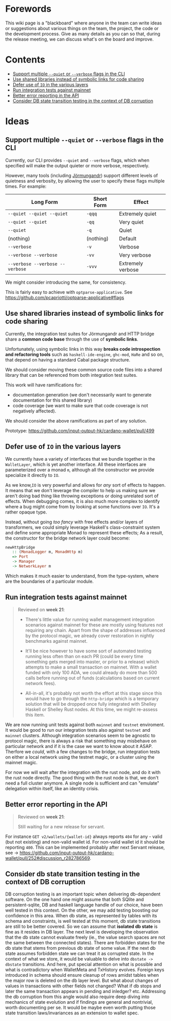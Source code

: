 # Forewords

This wiki page is a "blackboard" where anyone in the team can write ideas or suggestions about various things on the team, the project, the code or the development process. Give as many details as you can so that, during the release meeting, we can discuss what's on the board and improve. 

# Contents

* [Support multiple `--quiet` or `--verbose` flags in the CLI](#support-multiple---quiet-or---verbose-flags-in-the-cli)
* [Use shared libraries instead of symbolic links for code sharing](#use-shared-libraries-instead-of-symbolic-links-for-code-sharing)
* [Defer use of `IO` in the various layers](#defer-use-of-io-in-the-various-layers)
* [Run integration tests against mainnet](#run-integration-tests-against-mainnet)
* [Better error reporting in the API](better-error-reporting-in-the-api)
* [Consider DB state transition testing in the context of DB corruption](#consider-db-state-transition-testing-in-the-context-of-db-corruption)

# Ideas

## Support multiple `--quiet` or `--verbose` flags in the CLI

Currently, our CLI provides `--quiet` and `--verbose` flags, which when specified will make the output quieter or more verbose, respectively.

However, many tools (including [Jörmungandr](https://github.com/input-output-hk/jormungandr)) support different levels of quietness and verbosity, by allowing the user to specify these flags multiple times. For example:

| Long Form | Short Form | Effect |
| -- | -- | -- |
| `--quiet --quiet --quiet` | `-qqq` | Extremely quiet |
| `--quiet --quiet` | `-qq` | Very quiet |
| `--quiet` | `-q` | Quiet |
| (nothing) | (nothing) | Default |
| `--verbose` | `-v` | Verbose |
| `--verbose --verbose` | `-vv` | Very verbose |
| `--verbose --verbose --verbose` | `-vvv` | Extremely verbose |

We might consider introducing the same, for consistency.

This is fairly easy to achieve with `optparse-applicative`. See https://github.com/pcapriotti/optparse-applicative#flags

## Use shared libraries instead of symbolic links for code sharing

Currently, the integration test suites for Jörmungandr and HTTP bridge share a **common code base** through the use of **symbolic links**.

Unfortunately, using symbolic links in this way **breaks code introspection and refactoring tools** such as `haskell-ide-engine`, `ghc-mod`, `HaRe` and so on, that depend on having a standard Cabal package structure.

We should consider moving these common source code files into a shared library that can be referenced from both integration test suites.

This work will have ramifications for:
- documentation generation (we don't necessarily want to generate documentation for this shared library)
- code coverage (we want to make sure that code coverage is not negatively affected).

We should consider the above ramifications as part of any solution.

Prototype: https://github.com/input-output-hk/cardano-wallet/pull/499

## Defer use of `IO` in the various layers

We currently have a variety of interfaces that we bundle together in the `WalletLayer`, which is yet another interface. All these interfaces are parameterized over a monad `m`, although all the constructor we provide specialize it directly to `IO`. 

As we know,`IO` is very powerful and allows for _any_ sort of effects to happen. It means that we don't leverage the compiler to help us making sure we aren't doing bad thing like throwing exceptions or doing unrelated sort of effects. When debugging comes, it is also much more complex to identify where a bug might come from by looking at some functions over `IO`. It's a rather opaque type.

Instead, without going _too fancy_ with free effects and/or layers of transformers, we could simply leverage Haskell's class-constraint system and define some appropriate Monad to represent these effects; As a result, the constructor for the bridge network layer could become:

```hs
newHttpBridge
   :: (MonadLogger m, MonadHttp m)
   => Port
   -> Manager
   -> NetworkLayer m
```

Which makes it much easier to understand, from the type-system, where are the boundaries of a particular module.



## Run integration tests against mainnet

> Reviewed on **week 21**:
>
> - There's little value for running wallet management integration scenarios against mainnet for these are mostly using features not requiring any chain. Apart from the shape of addresses influenced by the protocol magic, we already cover restoration in nightly benchmarks against mainnet. 
>
> - It'll be nice however to have some sort of automated testing running less often than on each PR (could be every time something gets merged into master, or prior to a release) which attempts to make a small transaction on mainnet. With a wallet funded with only 100 ADA, we could already do more than 500 calls before running out of funds (calculations based on current network fees). 
>
> - All-in-all, it's probably not worth the effort at this stage since this would have to go through the `http-bridge` which is a temporary solution that will be dropped once fully integrated with Shelley Haskell or Shelley Rust nodes. At this time, we might re-assess this item.

We are now running unit tests against both `mainnet` and `testnet` enviroment. It would be good to run our integration tests also against `testnet` and `mainnet` clusters. Although integration scenarios seem to be agnostic to protocol magic, there is always a risk that something may misbehave on particular network and if it is the case we want to know about it ASAP. Therfore we _could_, with a few changes to the bridge, run integration tests on either a local network using the testnet magic, or a cluster using the mainnet magic.

For now we will wait after the integration with the rust node, and do it with the rust node directly.
The good thing with the rust node is that, we don't need a full cluster anymore. A single node is sufficient and can "emulate" delegation within itself, like an identity crisis.

## Better error reporting in the API

> Reviewed on **week 21**:
>
> Still waiting for a new release for servant. 

For instance `GET v2/wallets/{wallet-id}` always reports `404` for any - valid (but not existing) and non-valid wallet id. For non-valid wallet id it should be reporting `400`. This can be implemented probably after next Servant release, see -> https://github.com/input-output-hk/cardano-wallet/pull/252#discussion_r282786569.

## Consider db state transition testing in the context of DB corruption

DB corruption testing is an important topic when delivering db-dependent software. On the one hand one might assume that both SQlite and persistent-sqlite, DB and haskell language handle of our choice, have been well tested in this context. On the other, we may add testing boosting our confidence in this area. When db state, as represented by tables with its schema and constraints, is well tested at this moment, db state transitions are still to be better covered. So we can assume that **isolated db state** is fine as it resides in DB layer. The next level is developing the observation that the db state cannot evaluate freely (ie., the value search spaces are not the same between the connected states). There are forbidden states for the db state that stems from previous db state of some value. If the next db state assumes forbidden state we can treat it as corrupted state. In the context of what we store, it would be valuable to delve into `dbstate -> dbstate` transitions. And here, put special attention on what is possible and what is contradictory when WalletMeta and TxHistory evolves. Foreign keys introduced in schema should ensure cleanup of rows amidst tables when the major row is deleted on the db layer level. But what about changes of values in transactions with other fields not changed? What if db stops and later the same transaction appears in pending and inledger? etc. Addressing the db corruption from this angle would also require deep diving into mechanics of state evolution and if findings are general and nontrivial, worth documenting per se. It would be maybe even worth putting those state transition laws/invariances as an extension to wallet spec.           